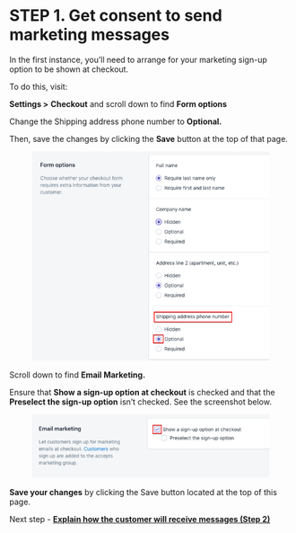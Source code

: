# STEP 1. Get consent to send marketing messages

In the first instance, you’ll need to arrange for your marketing sign-up option to be shown at checkout.

To do this, visit:

**Settings >** **Checkout** and scroll down to find **Form options**

Change the Shipping address phone number to **Optional.**

Then, save the changes by clicking the **Save** button at the top of that page.

<figure><img src="../.gitbook/assets/image (8).png" alt=""><figcaption></figcaption></figure>

Scroll down to find **Email Marketing.**

Ensure that **Show a sign-up option at checkout** is checked and that the **Preselect the sign-up option** isn’t checked. See the screenshot below.

<figure><img src="../.gitbook/assets/image (15).png" alt=""><figcaption></figcaption></figure>

**Save your changes** by clicking the Save button located at the top of this page.

Next step - [**Explain how the customer will receive messages (Step 2)**](https://gotext-support.webflow.io/tcpa-compliance/step-2.-explain-how-the-customer-will-receive-messages)

